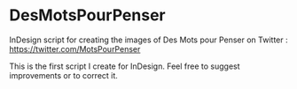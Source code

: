 # DesMotsPourPenser
 InDesign script for creating the images of Des Mots pour Penser on Twitter :
 https://twitter.com/MotsPourPenser
 
 This is the first script I create for InDesign. Feel free to suggest improvements or to correct it.
